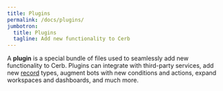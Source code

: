 ```yaml
---
title: Plugins
permalink: /docs/plugins/
jumbotron:
  title: Plugins
  tagline: Add new functionality to Cerb
---
```


A **plugin** is a special bundle of files used to seamlessly add new functionality to Cerb. Plugins can integrate with third-party services, add new [record](/docs/records/) types, augment bots with new conditions and actions, expand workspaces and dashboards, and much more.